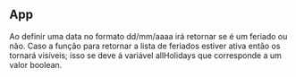 ## App

Ao definir uma data no formato dd/mm/aaaa irá retornar se é um feriado ou não. Caso a função para retornar a lista de feriados estiver ativa então os tornará visíveis; isso se deve á variável allHolidays que corresponde a um valor boolean.

